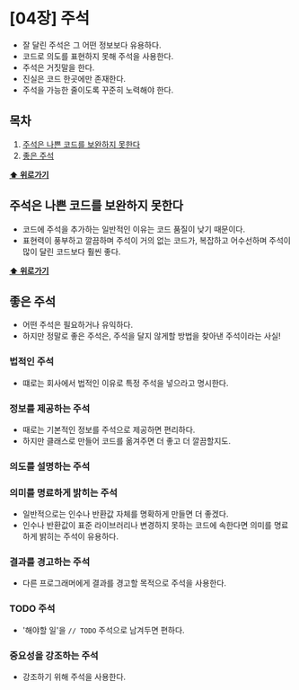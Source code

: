 # [04장] 주석

- 잘 달린 주석은 그 어떤 정보보다 유용하다.
- 코드로 의도를 표현하지 못해 주석을 사용한다.
- 주석은 거짓말을 한다.
- 진실은 코드 한곳에만 존재한다.
- 주석을 가능한 줄이도록 꾸준히 노력해야 한다.

## 목차

1. [주석은 나쁜 코드를 보완하지 못한다](#주석은-나쁜-코드를-보완하지-못한다)
2. [좋은 주석](#좋은-주석)

**[⬆ 위로가기](#목차)**

## 주석은 나쁜 코드를 보완하지 못한다

- 코드에 주석을 추가하는 일반적인 이유는 코드 품질이 낮기 때문이다.
- 표현력이 풍부하고 깔끔하며 주석이 거의 없는 코드가, 복잡하고 어수선하며 주석이 많이 달린 코드보다 훨씬 좋다.

**[⬆ 위로가기](#목차)**

## 좋은 주석

- 어떤 주석은 필요하거나 유익하다.
- 하지만 정말로 좋은 주석은, 주석을 달지 않게할 방법을 찾아낸 주석이라는 사실!

### 법적인 주석

- 떄로는 회사에서 법적인 이유로 특정 주석을 넣으라고 명시한다.

### 정보를 제공하는 주석

- 때로는 기본적인 정보를 주석으로 제공하면 편리하다.
- 하지만 클래스로 만들어 코드를 옮겨주면 더 좋고 더 깔끔할지도.

### 의도를 설명하는 주석

### 의미를 명료하게 밝히는 주석

- 일반적으로는 인수나 반환값 자체를 명확하게 만들면 더 좋겠다.
- 인수나 반환값이 표준 라이브러리나 변경하지 못하는 코드에 속한다면 의미를 명료하게 밝히는 주석이 유용하다.

### 결과를 경고하는 주석

- 다른 프로그래머에게 결과를 경고할 목적으로 주석을 사용한다.

### TODO 주석

- '해야할 일'을 `// TODO` 주석으로 남겨두면 편하다.

### 중요성을 강조하는 주석

- 강조하기 위해 주석을 사용한다.
